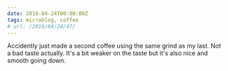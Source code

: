 ```yaml
---
date: 2016-04-24T00:00:00Z
tags: microblog, coffee
# url: /2016/04/24/47/
---
```


Accidently just made a second coffee using the same grind as my last. Not a bad taste actually. It's a bit weaker on the taste but it's also nice and smooth going down.